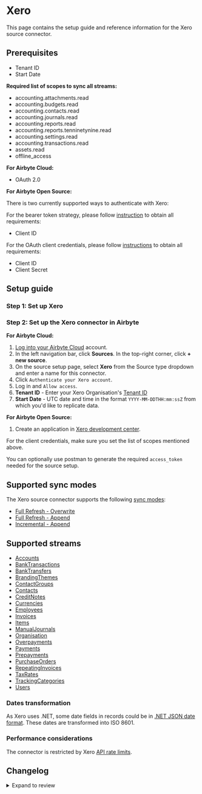 # Xero

This page contains the setup guide and reference information for the Xero source connector.

## Prerequisites

- Tenant ID
- Start Date

**Required list of scopes to sync all streams:**

- accounting.attachments.read
- accounting.budgets.read
- accounting.contacts.read
- accounting.journals.read
- accounting.reports.read
- accounting.reports.tenninetynine.read
- accounting.settings.read
- accounting.transactions.read
- assets.read
- offline_access

<!-- env:cloud -->

**For Airbyte Cloud:**

- OAuth 2.0
<!-- /env:cloud -->

<!-- env:oss -->

**For Airbyte Open Source:**

There is two currently supported ways to authenticate with Xero:

For the bearer token strategy, please follow [instruction](https://developer.xero.com/documentation/guides/oauth2/pkce-flow/) to obtain all requirements:
- Client ID

For the OAuth client credentials, please follow [instructions](https://developer.xero.com/documentation/guides/oauth2/custom-connections) to obtain all requirements:
- Client ID
- Client Secret

<!-- /env:oss -->

## Setup guide

### Step 1: Set up Xero

<!-- env:cloud -->

### Step 2: Set up the Xero connector in Airbyte

**For Airbyte Cloud:**

1. [Log into your Airbyte Cloud](https://cloud.airbyte.com/workspaces) account.
2. In the left navigation bar, click **Sources**. In the top-right corner, click **+ new source**.
3. On the source setup page, select **Xero** from the Source type dropdown and enter a name for this connector.
4. Click `Authenticate your Xero account`.
5. Log in and `Allow access`.
6. **Tenant ID** - Enter your Xero Organisation's [Tenant ID](https://developer.xero.com/documentation/guides/oauth2/auth-flow/#xero-tenants)
7. **Start Date** - UTC date and time in the format `YYYY-MM-DDTHH:mm:ssZ` from which you'd like to replicate data.
<!-- /env:cloud -->

<!-- env:oss -->

**For Airbyte Open Source:**

1. Create an application in [Xero development center](https://developer.xero.com/app/manage/).

For the client credentials, make sure you set the list of scopes mentioned above.

You can optionally use postman to generate the required `access_token` needed for the source setup.

<!-- /env:oss -->

## Supported sync modes

The Xero source connector supports the following [sync modes](https://docs.airbyte.com/cloud/core-concepts#connection-sync-modes):

- [Full Refresh - Overwrite](https://docs.airbyte.com/understanding-airbyte/connections/full-refresh-overwrite/)
- [Full Refresh - Append](https://docs.airbyte.com/understanding-airbyte/connections/full-refresh-append)
- [Incremental - Append](https://docs.airbyte.com/understanding-airbyte/connections/incremental-append)

## Supported streams

- [Accounts](https://developer.xero.com/documentation/api/accounting/accounts)
- [BankTransactions](https://developer.xero.com/documentation/api/accounting/banktransactions)
- [BankTransfers](https://developer.xero.com/documentation/api/accounting/banktransfers)
- [BrandingThemes](https://developer.xero.com/documentation/api/accounting/brandingthemes)
- [ContactGroups](https://developer.xero.com/documentation/api/accounting/contactgroups)
- [Contacts](https://developer.xero.com/documentation/api/accounting/contacts)
- [CreditNotes](https://developer.xero.com/documentation/api/accounting/creditnotes)
- [Currencies](https://developer.xero.com/documentation/api/accounting/currencies)
- [Employees](https://developer.xero.com/documentation/api/accounting/employees)
- [Invoices](https://developer.xero.com/documentation/api/accounting/invoices)
- [Items](https://developer.xero.com/documentation/api/accounting/items)
- [ManualJournals](https://developer.xero.com/documentation/api/accounting/manualjournals)
- [Organisation](https://developer.xero.com/documentation/api/accounting/organisation)
- [Overpayments](https://developer.xero.com/documentation/api/accounting/overpayments)
- [Payments](https://developer.xero.com/documentation/api/accounting/payments)
- [Prepayments](https://developer.xero.com/documentation/api/accounting/prepayments)
- [PurchaseOrders](https://developer.xero.com/documentation/api/accounting/purchaseorders)
- [RepeatingInvoices](https://developer.xero.com/documentation/api/accounting/repeatinginvoices)
- [TaxRates](https://developer.xero.com/documentation/api/accounting/taxrates)
- [TrackingCategories](https://developer.xero.com/documentation/api/accounting/trackingcategories)
- [Users](https://developer.xero.com/documentation/api/accounting/users)

### Dates transformation

As Xero uses .NET, some date fields in records could be in [.NET JSON date format](https://developer.xero.com/documentation/api/accounting/requests-and-responses). These dates are transformed into ISO 8601.

### Performance considerations

The connector is restricted by Xero [API rate limits](https://developer.xero.com/documentation/guides/oauth2/limits/#api-rate-limits).

## Changelog

<details>
  <summary>Expand to review</summary>

| Version | Date       | Pull Request                                             | Subject                                                   |
|:--------|:-----------|:---------------------------------------------------------|:----------------------------------------------------------|
| 2.1.5 | 2025-05-24 | [55628](https://github.com/airbytehq/airbyte/pull/55628) | Update dependencies |
| 2.1.4 | 2025-03-01 | [55142](https://github.com/airbytehq/airbyte/pull/55142) | Update dependencies |
| 2.1.3 | 2025-02-22 | [54526](https://github.com/airbytehq/airbyte/pull/54526) | Update dependencies |
| 2.1.2 | 2025-02-15 | [54042](https://github.com/airbytehq/airbyte/pull/54042) | Update dependencies |
| 2.1.1 | 2025-02-08 | [43841](https://github.com/airbytehq/airbyte/pull/43841) | Update dependencies |
| 2.1.0 | 2024-10-23 | [47264](https://github.com/airbytehq/airbyte/pull/47264) | Migrate to Manifest-only |
| 2.0.1 | 2025-01-10 | [51034](https://github.com/airbytehq/airbyte/pull/51034) | Fix for time part being removed from all datetimes fields |
| 2.0.0 | 2024-06-06 | [39316](https://github.com/airbytehq/airbyte/pull/39316) | Add OAuth and Bearer strategies |
| 1.0.1 | 2024-06-06 | [39264](https://github.com/airbytehq/airbyte/pull/39264) | [autopull] Upgrade base image to v1.2.2 |
| 1.0.0 | 2024-04-30 | [36878](https://github.com/airbytehq/airbyte/pull/36878) | Migrate to low code |
| 0.2.6 | 2024-05-17 | [38330](https://github.com/airbytehq/airbyte/pull/38330) | Updating python dependencies |
| 0.2.5 | 2024-01-11 | [34154](https://github.com/airbytehq/airbyte/pull/34154) | prepare for airbyte-lib |
| 0.2.4 | 2023-11-24 | [32837](https://github.com/airbytehq/airbyte/pull/32837) | Handle 403 error |
| 0.2.3 | 2023-06-19 | [27471](https://github.com/airbytehq/airbyte/pull/27471) | Update CDK to 0.40 |
| 0.2.2 | 2023-06-06 | [27007](https://github.com/airbytehq/airbyte/pull/27007) | Update CDK |
| 0.2.1 | 2023-03-20 | [24217](https://github.com/airbytehq/airbyte/pull/24217) | Certify to Beta |
| 0.2.0 | 2023-03-14 | [24005](https://github.com/airbytehq/airbyte/pull/24005) | Enable in Cloud |
| 0.1.0 | 2021-11-11 | [18666](https://github.com/airbytehq/airbyte/pull/18666) | 🎉 New Source - Xero [python cdk] |

</details>
